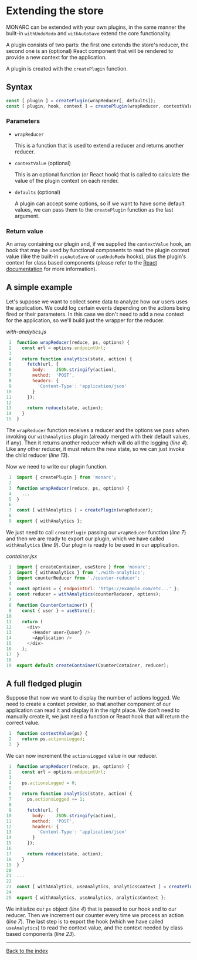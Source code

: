 # Extending the store

MONARC can be extended with your own plugins, in the same manner the built-in `withUndoRedo` and `withAutoSave` extend the core functionality.

A plugin consists of two parts: the first one extends the store's reducer, the second one is an (optional) React component that will be rendered to provide a new context for the application.

A plugin is created with the `createPlugin` function.

## Syntax

```js
const [ plugin ] = createPlugin(wrapReducer[, defaults]);
const [ plugin, hook, context ] = createPlugin(wrapReducer, contextValue[, defaults]);
```

### Parameters

* `wrapReducer`

  This is a function that is used to extend a reducer and returns another reducer.

* `contextValue` (optional)

  This is an optional function (or React hook) that is called to calculate the value of the plugin context on each render.

* `defaults` (optional)

  A plugin can accept some options, so if we want to have some default values, we can pass them to the `createPlugin` function as the last argument.

### Return value

An array containing our plugin and, if we supplied the `contextValue` hook, an hook that may be used by functional components to read the plugin context value (like the built-in `useAutoSave` or `useUndoRedo` hooks), plus the plugin's context for class based components (please refer to the [React documentation](https://en.reactjs.org/docs/context.html#classcontexttype) for more information).

## A simple example

Let's suppose we want to collect some data to analyze how our users uses the application. We could log certain events depending on the actions being fired or their parameters. In this case we don't need to add a new context for the application, so we'll build just the wrapper for the reducer.

*with-analytics.js*

```js
 1  function wrapReducer(reduce, ps, options) {
 2    const url = options.endpointUrl;
 3
 4    return function analytics(state, action) {
 5      fetch(url, {
 6        body:    JSON.stringify(action),
 7        method:  'POST',
 8        headers: {
 9          'Content-Type': 'application/json'
10        }
11      });
12
13      return reduce(state, action);
14    }
15  }
```

The `wrapReducer` function receives a reducer and the options we pass when invoking our `withAnalytics` plugin (already merged with their default values, if any). Then it returns another reducer which will do all the logging (*line 4*). Like any other reducer, it must return the new state, so we can just invoke the child reducer (*line 13*).

Now we need to write our plugin function.

```js
 1  import { createPlugin } from 'monarc';
 2
 3  function wrapReducer(reduce, ps, options) {
 4    ...
 5  }
 6
 7  const [ withAnalytics ] = createPlugin(wrapReducer);
 8
 9  export { withAnalytics };
```

We just need to call `createPlugin` passing our `wrapReducer` function (*line 7*) and then we are ready to export our plugin, which we have called `withAnalytics` (*line 9*). Our plugin is ready to be used in our application.

*container.jsx*

```jsx
 1  import { createContainer, useStore } from 'monarc';
 2  import { withAnalytics } from './with-analytics';
 3  import counterReducer from './counter-reducer';
 4
 5  const options = { endpointUrl: 'https://example.com/etc...' };
 6  const reducer = withAnalytics(counterReducer, options);
 7
 8  function CounterContainer() {
 9    const { user } = useStore();
10
11    return (
12      <div>
13        <Header user={user} />
14        <Application />
15      </div>
16    );
17  }
18
19  export default createContainer(CounterContainer, reducer);
```

## A full fledged plugin

Suppose that now we want to display the number of actions logged. We need to create a context provider, so that another component of our application can read it and display it in the right place. We don't need to manually create it, we just need a function or React hook that will return the correct value.

```jsx
 1  function contextValue(ps) {
 2    return ps.actionsLogged;
 3  }
```

We can now increment the `actionsLogged` value in our reducer.

```jsx
 1  function wrapReducer(reduce, ps, options) {
 2    const url = options.endpointUrl;
 3
 4    ps.actionsLogged = 0;
 5
 6    return function analytics(state, action) {
 7      ps.actionsLogged += 1;
 8
 9      fetch(url, {
10        body:    JSON.stringify(action),
11        method:  'POST',
12        headers: {
13          'Content-Type': 'application/json'
14        }
15      });
16
17      return reduce(state, action);
18    }
19  }
20
21  ...
22
23  const [ withAnalytics, useAnalytics, analyticsContext ] = createPlugin(wrapReducer, contextValue);
24
25  export { withAnalytics, useAnalytics, analyticsContext };
```

We initialize our `ps` object (*line 4*) that is passed to our hook and to our reducer. Then we increment our counter every time we process an action (*line 7*). The last step is to export the hook (which we have called `useAnalytics`) to read the context value, and the context needed by class based components (*line 23*).

---

[Back to the index](../README.md)
